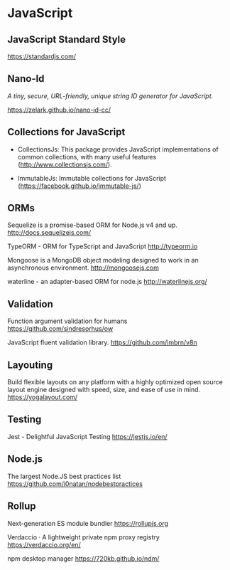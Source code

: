 # JavaScript #

## JavaScript Standard Style ##
https://standardjs.com/

## Nano-Id ##

_A tiny, secure, URL-friendly, unique string ID generator for JavaScript._

https://zelark.github.io/nano-id-cc/

## Collections for JavaScript ##

- CollectionsJs: This package provides JavaScript implementations of common collections, with many useful features (http://www.collectionsjs.com/).

- ImmutableJs: Immutable collections for JavaScript (https://facebook.github.io/immutable-js/)

## ORMs ##

Sequelize is a promise-based ORM for Node.js v4 and up.
http://docs.sequelizejs.com/

TypeORM - ORM for TypeScript and JavaScript
http://typeorm.io

Mongoose is a MongoDB object modeling designed to work in an asynchronous environment. 
http://mongoosejs.com

waterline - an adapter-based ORM for node.js
http://waterlinejs.org/

## Validation ##

Function argument validation for humans
https://github.com/sindresorhus/ow

JavaScript fluent validation library.
https://github.com/imbrn/v8n

## Layouting ##

Build flexible layouts on any platform with a highly optimized open source layout engine designed with speed, size, and ease of use in mind.
https://yogalayout.com/

## Testing ##

Jest - Delightful JavaScript Testing
https://jestjs.io/en/

## Node.js ##

The largest Node.JS best practices list
https://github.com/i0natan/nodebestpractices

## Rollup ##

Next-generation ES module bundler
https://rollupjs.org

Verdaccio · A lightweight private npm proxy registry
https://verdaccio.org/en/

npm desktop manager
https://720kb.github.io/ndm/
